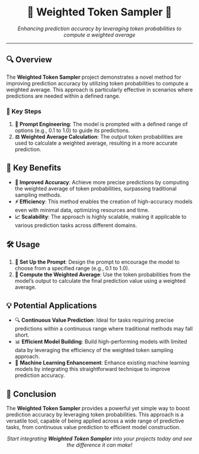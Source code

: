 <h1 align="center">🎯 Weighted Token Sampler 🎯</h1>

<p align="center">
  <em>Enhancing prediction accuracy by leveraging token probabilities to compute a weighted average</em>
</p>

<hr>

<h2>🔍 Overview</h2>

<p>
  The <strong>Weighted Token Sampler</strong> project demonstrates a novel method for improving prediction accuracy by utilizing token probabilities to compute a weighted average. This approach is particularly effective in scenarios where predictions are needed within a defined range.
</p>

<h3>🔑 Key Steps</h3>

<ol>
  <li><strong>📜 Prompt Engineering</strong>: The model is prompted with a defined range of options (e.g., 0.1 to 1.0) to guide its predictions.</li>
  <li><strong>⚖️ Weighted Average Calculation</strong>: The output token probabilities are used to calculate a weighted average, resulting in a more accurate prediction.</li>
</ol>

<h2>🚀 Key Benefits</h2>

<ul>
  <li><strong>🎯 Improved Accuracy</strong>: Achieve more precise predictions by computing the weighted average of token probabilities, surpassing traditional sampling methods.</li>
  <li><strong>⚡ Efficiency</strong>: This method enables the creation of high-accuracy models even with minimal data, optimizing resources and time.</li>
  <li><strong>📈 Scalability</strong>: The approach is highly scalable, making it applicable to various prediction tasks across different domains.</li>
</ul>

<h2>🛠️ Usage</h2>

<ol>
  <li><strong>📝 Set Up the Prompt</strong>: Design the prompt to encourage the model to choose from a specified range (e.g., 0.1 to 1.0).</li>
  <li><strong>🔢 Compute the Weighted Average</strong>: Use the token probabilities from the model’s output to calculate the final prediction value using a weighted average.</li>
</ol>

<h2>💡 Potential Applications</h2>

<ul>
  <li>🔍 <strong>Continuous Value Prediction</strong>: Ideal for tasks requiring precise predictions within a continuous range where traditional methods may fall short.</li>
  <li>📊 <strong>Efficient Model Building</strong>: Build high-performing models with limited data by leveraging the efficiency of the weighted token sampling approach.</li>
  <li>🤖 <strong>Machine Learning Enhancement</strong>: Enhance existing machine learning models by integrating this straightforward technique to improve prediction accuracy.</li>
</ul>

<h2>🏁 Conclusion</h2>

<p>
  The <strong>Weighted Token Sampler</strong> provides a powerful yet simple way to boost prediction accuracy by leveraging token probabilities. This approach is a versatile tool, capable of being applied across a wide range of predictive tasks, from continuous value prediction to efficient model construction.
</p>

<p align="center">
  <em>Start integrating <strong>Weighted Token Sampler</strong> into your projects today and see the difference it can make!</em>
</p>